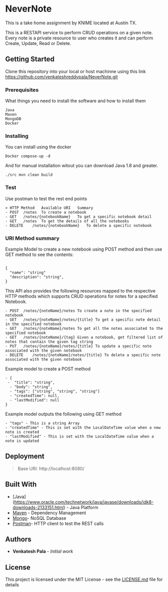 # NeverNote

This is a take home assignment by KNIME located at Austin TX. 

This is a RESTAPI service to perform CRUD operations on a given note. Every note is a private resource to user who creates it and can perform Create, Update, Read or Delete. 

## Getting Started

Clone this repository into your local or host machinne using this link https://github.com/venkateshreddypala/NeverNote.git

### Prerequisites

What things you need to install the software and how to install them

```
Java
Maven
MongoDB
Docker
```

### Installing

You can install using the docker


```
Docker compose-up -d
```

And for manual installation witout you can download Java 1.8 and greater.

```
./src mvn clean build
```

### Test
Use postman to test the rest end points

```
> HTTP Method	Available URI	Summary
- POST	/notes	To create a notebook
- GET	/notes/{notebookName}	To get a specific notebook detail
- GET	/notes	To get the details of all the notebooks
- DELETE	/notes/{notebookName}	To delete a specific notebook
```

### URI Method summary

Example Model to create a new notebook using POST method and then use GET method to see the contents:

```

{
  "name": "string"
  "description": "string",
}
```
This API also provides the following resources mapped to the respective HTTP methods which supports CRUD operations for notes for a specified Notebook.

```
- POST	/notes/{noteName}/notes	To create a note in the specified notebook
- GET	/notes/{noteName}/notes/{title}	To get a specific note detail in the specified notebook
- GET	/notes/{noteName}/notes	To get all the notes associated to the specified notebook
- GET	/notes/{noteName}/{tag}	Given a notebook, get filtered list of notes that contain the given tag string
- PUT	/notes/{noteName}/notes/{title}	To update a specific note associated with the given notebook
- DELETE	/notes/{noteName}/notes/{title}	To delete a specific note associated with the given notebook
```

Example model to create a POST method  
```
- {
 -  "title": "string",
  - "body": "string",
  - "tags": ["string", "string", "string"]
  - "createdTime": null,
  - "lastModified": null
}

```
Example model outputs the following using GET method
```
- "tags" - This is a string Array
- "createdTime" - This is set with the LocalDateTime value when a new note is created
- "lastModified" - This is set with the LocalDateTime value when a note is updated

```

## Deployment

> Base URI: http://localhost:8080/

## Built With
* [Java] (https://www.oracle.com/technetwork/java/javase/downloads/jdk8-downloads-2133151.html) - Java Platform
* [Maven](https://maven.apache.org/) - Dependency Management
* [Mongo](https://www.mongodb.com/)- NoSQL Database
* [Postman](https://www.getpostman.com/)- HTTP client to test the REST calls


## Authors

* **Venkatesh Pala** - *Initial work* 


## License

This project is licensed under the MIT License - see the [LICENSE.md](LICENSE.md) file for details

